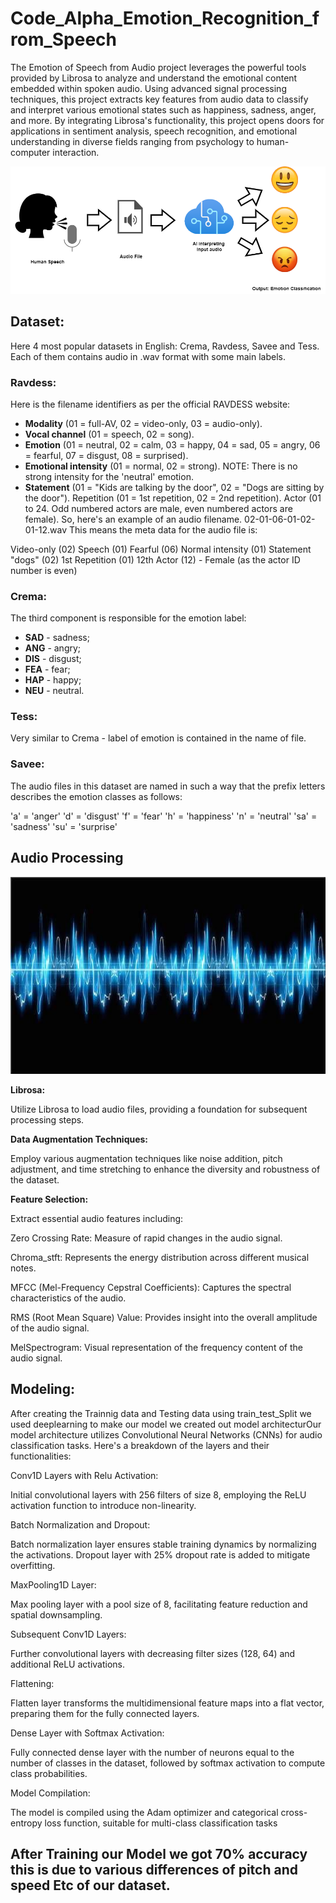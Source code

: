 # Code_Alpha_Emotion_Recognition_from_Speech
The Emotion of Speech from Audio project leverages the powerful tools provided by Librosa to analyze and understand the emotional content embedded within spoken audio. Using advanced signal processing techniques, this project extracts key features from audio data to classify and interpret various emotional states such as happiness, sadness, anger, and more. By integrating Librosa's functionality, this project opens doors for applications in sentiment analysis, speech recognition, and emotional understanding in diverse fields ranging from psychology to human-computer interaction.

![](https://github.com/Tilakakasapu/Code_Alpha_Emotion_Recognition_from_Speech/blob/main/Img/1_ILD0O04u2ofXrqC8h34oOg.png)

## Dataset:

Here 4 most popular datasets in English: Crema, Ravdess, Savee and Tess. Each of them contains audio in .wav format with some main labels.

### Ravdess:

Here is the filename identifiers as per the official RAVDESS website:

* **Modality** (01 = full-AV, 02 = video-only, 03 = audio-only).
* **Vocal channel** (01 = speech, 02 = song).
* **Emotion** (01 = neutral, 02 = calm, 03 = happy, 04 = sad, 05 = angry, 06 = fearful, 07 = disgust, 08 = surprised).
* **Emotional intensity** (01 = normal, 02 = strong). NOTE: There is no strong intensity for the 'neutral' emotion.
* **Statement** (01 = "Kids are talking by the door", 02 = "Dogs are sitting by the door").
Repetition (01 = 1st repetition, 02 = 2nd repetition).
Actor (01 to 24. Odd numbered actors are male, even numbered actors are female).
So, here's an example of an audio filename. 02-01-06-01-02-01-12.wav This means the meta data for the audio file is:

Video-only (02)
Speech (01)
Fearful (06)
Normal intensity (01)
Statement "dogs" (02)
1st Repetition (01)
12th Actor (12) - Female (as the actor ID number is even)

### Crema:

The third component is responsible for the emotion label:

* **SAD** - sadness;
* **ANG** - angry;
* **DIS** - disgust;
* **FEA** - fear;
* **HAP** - happy;
* **NEU** - neutral.

### Tess:

Very similar to Crema - label of emotion is contained in the name of file.

### Savee:

The audio files in this dataset are named in such a way that the prefix letters describes the emotion classes as follows:

'a' = 'anger'
'd' = 'disgust'
'f' = 'fear'
'h' = 'happiness'
'n' = 'neutral'
'sa' = 'sadness'
'su' = 'surprise'

## Audio Processing

![](https://github.com/Tilakakasapu/Code_Alpha_Emotion_Recognition_from_Speech/blob/main/Img/1_Zx9QAMPzxhama9O4q9xWXg.jpg)

**Librosa:**

Utilize Librosa to load audio files, providing a foundation for subsequent processing steps.

**Data Augmentation Techniques:**

Employ various augmentation techniques like noise addition, pitch adjustment, and time stretching to enhance the diversity and robustness of the dataset.

**Feature Selection:**

Extract essential audio features including:

Zero Crossing Rate: Measure of rapid changes in the audio signal.

Chroma_stft: Represents the energy distribution across different musical notes.

MFCC (Mel-Frequency Cepstral Coefficients): Captures the spectral characteristics of the audio.

RMS (Root Mean Square) Value: Provides insight into the overall amplitude of the audio signal.

MelSpectrogram: Visual representation of the frequency content of the audio signal.


## Modeling:
After creating the Trainnig data and Testing data using train_test_Split we used deeplearning to make our model we created out model architecturOur model architecture utilizes Convolutional Neural Networks (CNNs) for audio classification tasks. Here's a breakdown of the layers and their functionalities:

Conv1D Layers with Relu Activation:

Initial convolutional layers with 256 filters of size 8, employing the ReLU activation function to introduce non-linearity.

Batch Normalization and Dropout:

Batch normalization layer ensures stable training dynamics by normalizing the activations. Dropout layer with 25% dropout rate is added to mitigate overfitting.

MaxPooling1D Layer:

Max pooling layer with a pool size of 8, facilitating feature reduction and spatial downsampling.

Subsequent Conv1D Layers:

Further convolutional layers with decreasing filter sizes (128, 64) and additional ReLU activations.

Flattening:

Flatten layer transforms the multidimensional feature maps into a flat vector, preparing them for the fully connected layers.

Dense Layer with Softmax Activation:

Fully connected dense layer with the number of neurons equal to the number of classes in the dataset, followed by softmax activation to compute class probabilities.

Model Compilation:

The model is compiled using the Adam optimizer and categorical cross-entropy loss function, suitable for multi-class classification tasks

## After Training our Model we got 70% accuracy this is due to various differences of pitch and speed Etc of our dataset.

